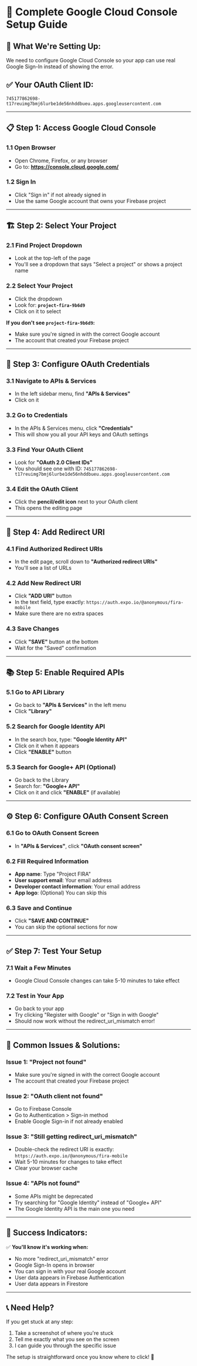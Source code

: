 # 🔧 Complete Google Cloud Console Setup Guide

## 🎯 **What We're Setting Up:**
We need to configure Google Cloud Console so your app can use real Google Sign-In instead of showing the error.

## ✅ **Your OAuth Client ID:**
`745177862698-t17reuimg7bmj6lurbe1de56nhddbueu.apps.googleusercontent.com`

---

## 📋 **Step 1: Access Google Cloud Console**

### **1.1 Open Browser**
- Open Chrome, Firefox, or any browser
- Go to: **https://console.cloud.google.com/**

### **1.2 Sign In**
- Click "Sign in" if not already signed in
- Use the same Google account that owns your Firebase project

---

## 🏗️ **Step 2: Select Your Project**

### **2.1 Find Project Dropdown**
- Look at the top-left of the page
- You'll see a dropdown that says "Select a project" or shows a project name

### **2.2 Select Your Project**
- Click the dropdown
- Look for: **`project-fira-9b6d9`**
- Click on it to select

**If you don't see `project-fira-9b6d9`:**
- Make sure you're signed in with the correct Google account
- The account that created your Firebase project

---

## 🔑 **Step 3: Configure OAuth Credentials**

### **3.1 Navigate to APIs & Services**
- In the left sidebar menu, find **"APIs & Services"**
- Click on it

### **3.2 Go to Credentials**
- In the APIs & Services menu, click **"Credentials"**
- This will show you all your API keys and OAuth settings

### **3.3 Find Your OAuth Client**
- Look for **"OAuth 2.0 Client IDs"**
- You should see one with ID: `745177862698-t17reuimg7bmj6lurbe1de56nhddbueu.apps.googleusercontent.com`

### **3.4 Edit the OAuth Client**
- Click the **pencil/edit icon** next to your OAuth client
- This opens the editing page

---

## 🔗 **Step 4: Add Redirect URI**

### **4.1 Find Authorized Redirect URIs**
- In the edit page, scroll down to **"Authorized redirect URIs"**
- You'll see a list of URLs

### **4.2 Add New Redirect URI**
- Click **"ADD URI"** button
- In the text field, type exactly: `https://auth.expo.io/@anonymous/fira-mobile`
- Make sure there are no extra spaces

### **4.3 Save Changes**
- Click **"SAVE"** button at the bottom
- Wait for the "Saved" confirmation

---

## 📚 **Step 5: Enable Required APIs**

### **5.1 Go to API Library**
- Go back to **"APIs & Services"** in the left menu
- Click **"Library"**

### **5.2 Search for Google Identity API**
- In the search box, type: **"Google Identity API"**
- Click on it when it appears
- Click **"ENABLE"** button

### **5.3 Search for Google+ API (Optional)**
- Go back to the Library
- Search for: **"Google+ API"**
- Click on it and click **"ENABLE"** (if available)

---

## ⚙️ **Step 6: Configure OAuth Consent Screen**

### **6.1 Go to OAuth Consent Screen**
- In **"APIs & Services"**, click **"OAuth consent screen"**

### **6.2 Fill Required Information**
- **App name**: Type "Project FIRA"
- **User support email**: Your email address
- **Developer contact information**: Your email address
- **App logo**: (Optional) You can skip this

### **6.3 Save and Continue**
- Click **"SAVE AND CONTINUE"**
- You can skip the optional sections for now

---

## ✅ **Step 7: Test Your Setup**

### **7.1 Wait a Few Minutes**
- Google Cloud Console changes can take 5-10 minutes to take effect

### **7.2 Test in Your App**
- Go back to your app
- Try clicking "Register with Google" or "Sign in with Google"
- Should now work without the redirect_uri_mismatch error!

---

## 🚨 **Common Issues & Solutions:**

### **Issue 1: "Project not found"**
- Make sure you're signed in with the correct Google account
- The account that created your Firebase project

### **Issue 2: "OAuth client not found"**
- Go to Firebase Console
- Go to Authentication > Sign-in method
- Enable Google Sign-in if not already enabled

### **Issue 3: "Still getting redirect_uri_mismatch"**
- Double-check the redirect URI is exactly: `https://auth.expo.io/@anonymous/fira-mobile`
- Wait 5-10 minutes for changes to take effect
- Clear your browser cache

### **Issue 4: "APIs not found"**
- Some APIs might be deprecated
- Try searching for "Google Identity" instead of "Google+ API"
- The Google Identity API is the main one you need

---

## 🎉 **Success Indicators:**

✅ **You'll know it's working when:**
- No more "redirect_uri_mismatch" error
- Google Sign-In opens in browser
- You can sign in with your real Google account
- User data appears in Firebase Authentication
- User data appears in Firestore

---

## 📞 **Need Help?**

If you get stuck at any step:
1. Take a screenshot of where you're stuck
2. Tell me exactly what you see on the screen
3. I can guide you through the specific issue

The setup is straightforward once you know where to click! 🚀 